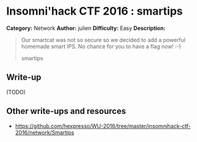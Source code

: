 # Insomni'hack CTF 2016 : smartips

**Category:** Network
**Author:** julien
**Difficulty:** Easy
**Description:**

> Our smartcat was not so secure so we decided to add a powerful homemade smart IPS. No chance for you to have a flag now! :-) 
> 
> smartips

## Write-up

(TODO)

## Other write-ups and resources

* <https://github.com/hexpresso/WU-2016/tree/master/insomnihack-ctf-2016/network/Smartips>
